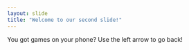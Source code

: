 ```yaml
---
layout: slide
title: "Welcome to our second slide!"
---
```

You got games on your phone?
Use the left arrow to go back!
